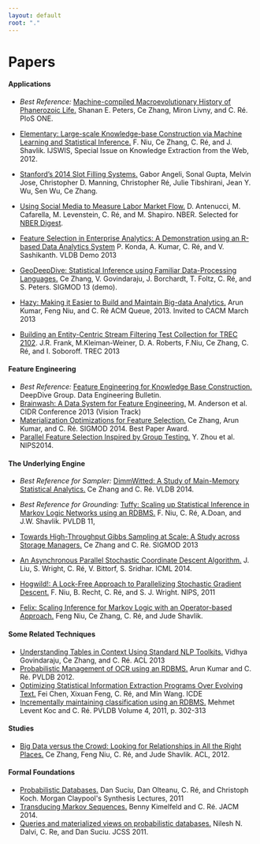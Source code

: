 ```yaml
---
layout: default
root: "."
---
```


# Papers

#### Applications

- *Best Reference:* [Machine-compiled Macroevolutionary History of Phanerozoic Life.](http://arxiv.org/abs/1406.2963)
  Shanan E. Peters, Ce Zhang, Miron Livny, and C. Ré. PloS ONE.

- [Elementary: Large-scale Knowledge-base Construction via Machine Learning and Statistical Inference.](http://www.cs.stanford.edu/people/chrismre/papers/elementary_journal.pdf)
  F. Niu, Ce Zhang, C. Ré, and J. Shavlik. IJSWIS, Special Issue on Knowledge Extraction from the Web, 2012.
- [Stanford’s 2014 Slot Filling Systems.](http://i.stanford.edu/hazy/papers/2014kbp-systemdescription.pdf)
  Gabor Angeli, Sonal Gupta, Melvin Jose, Christopher D. Manning, Christopher Ré, Julie Tibshirani, Jean Y. Wu, Sen Wu, Ce Zhang.
- [Using Social Media to Measure Labor Market Flow.](http://www-personal.umich.edu/~shapiro/papers/LaborFlowsSocialMedia.pdf) 
  D. Antenucci, M. Cafarella, M. Levenstein, C. Ré, and M. Shapiro. NBER. Selected for [NBER Digest](http://www.nber.org/digest/aug14/aug14.pdf).
- [Feature Selection in Enterprise Analytics: A Demonstration using an R-based Data Analytics System](http://cs.stanford.edu/people/chrismre/papers/ColumbusDemo-VLDB.pdf)
  P. Konda, A. Kumar, C. Ré, and V. Sashikanth. VLDB Demo 2013
- [GeoDeepDive: Statistical Inference using Familiar Data-Processing Languages.](http://www.cs.stanford.edu/people/chrismre/papers/gdd_demo.pdf) Ce Zhang, V. Govindaraju, J. Borchardt, T. Foltz, C. Ré, and S. Peters. SIGMOD 13 (demo).
- [Hazy: Making it Easier to Build and Maintain Big-data Analytics.](http://queue.acm.org/detail.cfm?id=2431055)
  Arun Kumar, Feng Niu, and C. Ré ACM Queue, 2013. Invited to CACM March 2013
- [Building an Entity-Centric Stream Filtering Test Collection for TREC 2102](http://trec.nist.gov/pubs/trec21/papers/KBA.OVERVIEW.pdf). J.R. Frank, M.Kleiman-Weiner, D. A. Roberts, F.Niu, Ce Zhang, C. Ré, and I. Soboroff. TREC 2013

#### Feature Engineering 

- *Best Reference:* [Feature Engineering for Knowledge Base Construction.](http://arxiv.org/abs/1407.6439) DeepDive Group. Data Engineering Bulletin.
- [Brainwash: A Data System for Feature Engineering.](http://www.cs.stanford.edu/people/chrismre/papers/mythical_man.pdf) M. Anderson et al. CIDR Conference 2013 (Vision Track)
- [Materialization Optimizations for Feature Selection.](http://cs.stanford.edu/people/chrismre/papers/mod539-zhang.pdf) Ce Zhang, Arun Kumar, and C. Ré. SIGMOD 2014. Best Paper Award.
- [Parallel Feature Selection Inspired by Group Testing.](http://papers.nips.cc/paper/5296-parallel-feature-selection-inspired-by-group-testing.pdf) Y. Zhou et al. NIPS2014.

#### The Underlying Engine

- *Best Reference for Sampler:* [DimmWitted: A Study of Main-Memory Statistical Analytics.](http://arxiv.org/abs/1403.7550) Ce Zhang and C. Ré. VLDB 2014.
- *Best Reference for Grounding:* [Tuffy: Scaling up Statistical Inference in Markov Logic Networks using an RDBMS.](http://www.cs.stanford.edu/people/chrismre/papers/tuffy-vldb11.pdf) F. Niu, C. Ré, A.Doan, and J.W. Shavlik. PVLDB 11, 

- [Towards High-Throughput Gibbs Sampling at Scale: A Study across Storage Managers.](http://www.cs.stanford.edu/people/chrismre/papers/elementary_sigmod.pdf) Ce Zhang and C. Ré. SIGMOD 2013
- [An Asynchronous Parallel Stochastic Coordinate Descent Algorithm.](http://arxiv.org/abs/1311.1873) J. Liu, S. Wright, C. Ré, V. Bittorf, S. Sridhar. ICML 2014. 
- [Hogwild!: A Lock-Free Approach to Parallelizing Stochastic Gradient Descent.](http://i.stanford.edu/hazy/papers/hogwild-nips.pdf) F. Niu, B. Recht, C. Ré, and S. J. Wright. NIPS, 2011
- [Felix: Scaling Inference for Markov Logic with an Operator-based Approach.](http://arxiv.org/pdf/1108.0294v1) Feng Niu, Ce Zhang, C. Ré, and Jude Shavlik.

#### Some Related Techniques

- [Understanding Tables in Context Using Standard NLP Toolkits.](http://cs.stanford.edu/people/chrismre/papers/jointable-acl.pdf) Vidhya Govindaraju, Ce Zhang, and C. Ré. ACL 2013
- [Probabilistic Management of OCR using an RDBMS.](http://www.cs.stanford.edu/people/chrismre/papers/HazyOCR_VLDB2012.pdf) Arun Kumar and C. Ré. PVLDB 2012.
- [Optimizing Statistical Information Extraction Programs Over Evolving Text.](http://www.cs.stanford.edu/people/chrismre/papers/crflex-icde12.pdf) Fei Chen, Xixuan Feng, C. Ré, and Min Wang. ICDE
- [Incrementally maintaining classification using an RDBMS.](http://www.cs.stanford.edu/people/chrismre/papers/hazy-classification-vldb11.pdf) Mehmet Levent Koc and C. Ré. PVLDB Volume 4, 2011, p. 302-313

#### Studies

- [Big Data versus the Crowd: Looking for Relationships in All the Right Places.](http://www.cs.stanford.edu/people/chrismre/papers/acl2012.pdf) Ce Zhang, Feng Niu, C. Ré, and Jude Shavlik. ACL, 2012.

#### Formal Foundations

- [Probabilistic Databases.](http://www.morganclaypool.com/doi/pdfplus/10.2200/S00362ED1V01Y201105DTM016) Dan Suciu, Dan Olteanu, C. Ré, and Christoph Koch. Morgan Claypool's Synthesis Lectures, 2011
- [Transducing Markov Sequences.](http://dl.acm.org/citation.cfm?doid=2630065) Benny Kimelfeld and C. Ré. JACM 2014.
- [Queries and materialized views on probabilistic databases.](http://dx.doi.org/10.1016/j.jcss.2010.04.006) Nilesh N. Dalvi, C. Re, and Dan Suciu. JCSS 2011.
